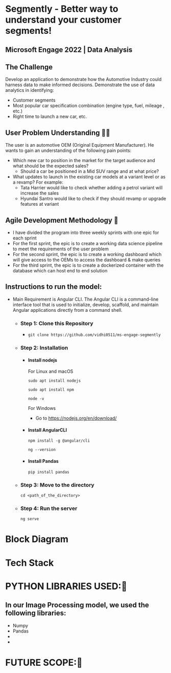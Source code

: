 # Segmently -  Better way to understand your customer segments!

## Microsoft Engage 2022 | Data Analysis

## The Challenge 

Develop an application to demonstrate how the Automotive Industry could harness data to make informed decisions.
Demonstrate the use of data analytics in identifying:
- Customer segments
- Most popular car specification combination (engine type, fuel, mileage , etc.)
- Right time to launch a new car, etc.

## User Problem Understanding 👩‍💻

The user is an automotive OEM (Original Equipment Manufacturer). He wants to gain an understanding of the following pain points:
- Which new car to position in the market for the target audience and what should be the expected sales?
    - Should a car be positioned in a Mid SUV range and at what price?
- What updates to launch in the existing car models at a variant level or as a revamp? For example:
    - Tata Harrier would like to check whether adding a petrol variant will increase the sales
    - Hyundai Santro would like to check if they should revamp or upgrade features at variant


## Agile Development Methodology 🎯
- I have divided the program into three weekly sprints with one epic for each sprint
- For the first sprint, the epic is to create a working data science pipeline to meet the requirements of the user problem
- For the second sprint, the epic is to create a working dashboard which will give access to the OEMs to access the dashboard & make queries
- For the third sprint, the epic is to create a dockerized container with the database which can host end to end solution



## Instructions to run the model: 

-  Main Requirement is Angular CLI. The Angular CLI is a command-line interface tool that is used to initialize, develop, scaffold, and maintain Angular applications directly from a command shell.

    - ### Step 1: Clone this Repository
        - ```git clone https://github.com/vidhi0511/ms-engage-segmently```

        
  
    - ### Step 2: Installation

        - #### Install nodejs

            For Linux and macOS

            ```sudo apt install nodejs```

            ```sudo apt install npm```
         
            ```node -v```

            For Windows

            - Go to https://nodejs.org/en/download/


        - #### Install AngularCLI
            ```npm install -g @angular/cli```

             ```ng --version```
        
        - #### Install Pandas
            ```pip install pandas```

    - ### Step 3: Move to the directory
         ```cd <path_of_the_directory>```

    - ### Step 4: Run the server
         ```ng serve```
  

# Block Diagram 



# Tech Stack 



# PYTHON LIBRARIES USED:👾
In our Image Processing model, we used the following libraries: 
-  
-  Numpy
-  Pandas
-  
-  


# FUTURE SCOPE:🤖


